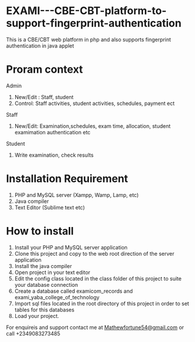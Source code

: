 # EXAMI---CBE-CBT-platform-to-support-fingerprint-authentication
This is a CBE/CBT web platform in php and also supports fingerprint authentication in java applet

# Proram context
Admin
1.  New/Edit : Staff, student
2.  Control: Staff activities, student activities, schedules, payment ect

Staff
1.  New/Edit: Examination,schedules, exam time, allocation, student examimation authentication etc

Student
1.  Write examination, check results


# Installation Requirement
1.  PHP and MySQL server (Xampp, Wamp, Lamp, etc)
2.  Java compiler
3.  Text Editor (Sublime text etc)

# How to install
1.  Install your PHP and MySQL server application
2.  Clone this project and copy to the web root direction of the server application
3.  Install the java compiler
4.  Open project in your text editor
5.  Edit the config class located in the class folder of this project to suite your database connection
6.  Create a database called examicom_records and exami_yaba_college_of_technology
7.  Import sql files located in the root directory of this project in order to set tables for this databases
8.  Load your project. 

For enquireis and support contact me at Mathewfortune54@gmail.com or call +2349083273485
